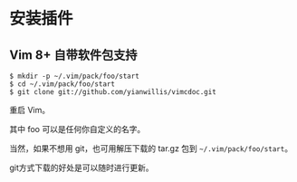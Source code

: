 # 安装插件


## Vim 8+ 自带软件包支持

```shell
$ mkdir -p ~/.vim/pack/foo/start
$ cd ~/.vim/pack/foo/start
$ git clone git://github.com/yianwillis/vimcdoc.git
```

重启 Vim。

其中 foo 可以是任何你自定义的名字。

当然，如果不想用 git，也可用解压下载的 tar.gz 包到 `~/.vim/pack/foo/start`。

git方式下载的好处是可以随时进行更新。
